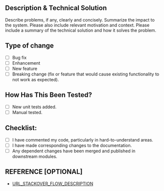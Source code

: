 ## Description & Technical Solution
 
 Describe problems, if any, clearly and concisely.
 Summarize the impact to the system.
 Please also include relevant motivation and context.
 Please include a summary of the technical solution and how it solves the problem.
 
 
 ## Type of change
 
 - [ ] Bug fix
 - [ ] Enhancement
 - [ ] New feature 
 - [ ] Breaking change (fix or feature that would cause existing functionality to not work as expected).
 
 ## How Has This Been Tested?
 
 - [ ] New unit tests added.
 - [ ] Manual tested.
 
 ## Checklist:
 
 - [ ] I have commented my code, particularly in hard-to-understand areas.
 - [ ] I have made corresponding changes to the documentation.
 - [ ] Any dependent changes have been merged and published in downstream modules.

## REFERENCE [OPTIONAL]
 - [URL_STACKOVER_FLOW_DESCRIPTION](https://stackoverflow.com/a/XXX/XXX)
